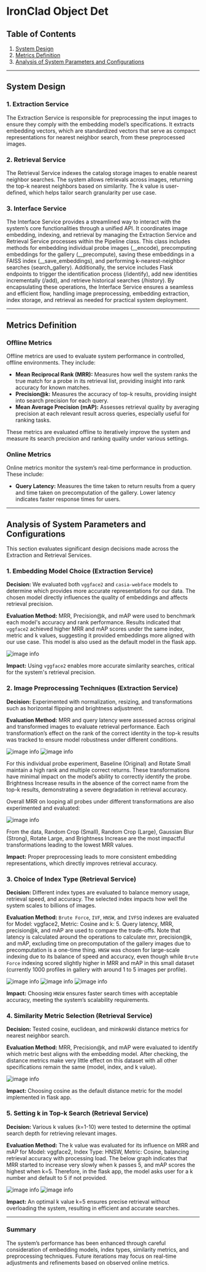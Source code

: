 # IronClad Object Det

## Table of Contents
1. [System Design](#system-design)
2. [Metrics Definition](#metrics-definition)
3. [Analysis of System Parameters and Configurations](#analysis-of-system-parameters-and-configurations)

---
## System Design

### 1. Extraction Service
The Extraction Service is responsible for preprocessing the input images to ensure they comply with the embedding model’s specifications. It extracts embedding vectors, which are standardized vectors that serve as compact representations for nearest neighbor search, from these preprocessed images.

### 2. Retrieval Service
The Retrieval Service indexes the catalog storage images to enable nearest neighbor searches. The system allows retrievals across images, returning the top-k nearest neighbors based on similarity. The k value is user-defined, which helps tailor search granularity per use case.

### 3. Interface Service
The Interface Service provides a streamlined way to interact with the system’s core functionalities through a unified API. It coordinates image embedding, indexing, and retrieval by managing the Extraction Service and Retrieval Service processes within the Pipeline class. This class includes methods for embedding individual probe images (__encode), precomputing embeddings for the gallery (__precompute), saving these embeddings in a FAISS index (__save_embeddings), and performing k-nearest-neighbor searches (search_gallery). Additionally, the service includes Flask endpoints to trigger the identification process (/identify), add new identities incrementally (/add), and retrieve historical searches (/history). By encapsulating these operations, the Interface Service ensures a seamless and efficient flow, handling image preprocessing, embedding extraction, index storage, and retrieval as needed for practical system deployment.

---

## Metrics Definition

### Offline Metrics
Offline metrics are used to evaluate system performance in controlled, offline environments. They include:

- **Mean Reciprocal Rank (MRR):** Measures how well the system ranks the true match for a probe in its retrieval list, providing insight into rank accuracy for known matches.
- **Precision@k:** Measures the accuracy of top-k results, providing insight into search precision for each query.
- **Mean Average Precision (mAP):** Assesses retrieval quality by averaging precision at each relevant result across queries, especially useful for ranking tasks.

These metrics are evaluated offline to iteratively improve the system and measure its search precision and ranking quality under various settings.

### Online Metrics
Online metrics monitor the system’s real-time performance in production. These include:

- **Query Latency:** Measures the time taken to return results from a query and time taken on precomputation of the gallery. Lower latency indicates faster response times for users.

---

## Analysis of System Parameters and Configurations

This section evaluates significant design decisions made across the Extraction and Retrieval Services.

### 1. Embedding Model Choice (Extraction Service)
**Decision:** We evaluated both `vggface2` and `casia-webface` models to determine which provides more accurate representations for our data. The chosen model directly influences the quality of embeddings and affects retrieval precision.

**Evaluation Method:** MRR, Precision@k, and mAP were used to benchmark each model's accuracy and rank performance. Results indicated that `vggface2` achieved higher MRR and mAP scores under the same index, metric and k values, suggesting it provided embeddings more aligned with our use case. This model is also used as the default model in the flask app.

![image info](.\notebooks\pictures\model_comparison.png)

**Impact:** Using `vggface2` enables more accurate similarity searches, critical for the system's retrieval precision.

### 2. Image Preprocessing Techniques (Extraction Service)
**Decision:** Experimented with normalization, resizing, and transformations such as horizontal flipping and brightness adjustment.

**Evaluation Method:** MRR and query latency were assessed across original and transformed images to evaluate retrieval performance. Each transformation’s effect on the rank of the correct identity in the top-k results was tracked to ensure model robustness under different conditions.

![image info](.\notebooks\pictures\image_transforms.png)
![image info](.\notebooks\pictures\image_transforms_2.png)

For this individual probe experiment, Baseline (Original) and Rotate Small maintain a high rank and multiple correct returns. These transformations have minimal impact on the model’s ability to correctly identify the probe. Brightness Increase results in the absence of the correct name from the top-k results, demonstrating a severe degradation in retrieval accuracy.

Overall MRR on looping all probes under different transformations are also experimented and evaluated:

![image info](.\notebooks\pictures\image_transforms_3.png)

From the data, Random Crop (Small), Random Crop (Large), Gaussian Blur (Strong), Rotate Large, and Brightness Increase are the most impactful transformations leading to the lowest MRR values.

**Impact:** Proper preprocessing leads to more consistent embedding representations, which directly improves retrieval accuracy.

### 3. Choice of Index Type (Retrieval Service)
**Decision:** Different index types are evaluated to balance memory usage, retrieval speed, and accuracy. The selected index impacts how well the system scales to billions of images.

**Evaluation Method:** `Brute Force`, `IVF`, `HNSW`, and `IVFSQ` indexes are evaluated for Model: vggface2, Metric: Cosine and k: 5. Query latency, MRR, precision@k, and mAP are used to compare the trade-offs. Note that latency is calculated around the operations to calculate mrr, precision@k, and mAP, excluding time on precomputation of the gallery images due to precomputation is a one-time thing. `HNSW` was chosen for large-scale indexing due to its balance of speed and accuracy, even though while `Brute Force` indexing scored slightly higher in MRR and mAP in this small dataset (currently 1000 profiles in gallery with around 1 to 5 images per profile).

![image info](.\notebooks\pictures\index_1.png)
![image info](.\notebooks\pictures\index_2.png)
![image info](.\notebooks\pictures\index_3.png)

**Impact:** Choosing `HNSW` ensures faster search times with acceptable accuracy, meeting the system’s scalability requirements.

### 4. Similarity Metric Selection (Retrieval Service)
**Decision:** Tested cosine, euclidean, and minkowski distance metrics for nearest neighbor search.

**Evaluation Method:** MRR, Precision@k, and mAP were evaluated to identify which metric best aligns with the embedding model. After checking, the distance metrics make very little effect on this dataset with all other specifications remain the same (model, index, and k value).

![image info](.\notebooks\pictures\distance_metric_comparison.png)

**Impact:** Choosing cosine as the default distance metric for the model implemented in flask app.

### 5. Setting k in Top-k Search (Retrieval Service)
**Decision:** Various k values (k=1-10) were tested to determine the optimal search depth for retrieving relevant images.

**Evaluation Method:** The k value was evaluated for its influence on MRR and mAP for Model: vggface2, Index Type: HNSW, Metric: Cosine, balancing retrieval accuracy with processing load. The below graph indicates that MRR started to increase very slowly when k passes 5, and mAP scores the highest when k=5. Therefore, in the flask app, the model asks user for a k number and default to 5 if not provided.

![image info](.\notebooks\pictures\mrr_diffk.png)
![image info](.\notebooks\pictures\map_diffk.png)

**Impact:** An optimal k value k=5 ensures precise retrieval without overloading the system, resulting in efficient and accurate searches.

---

### Summary
The system’s performance has been enhanced through careful consideration of embedding models, index types, similarity metrics, and preprocessing techniques. Future iterations may focus on real-time adjustments and refinements based on observed online metrics.
